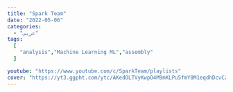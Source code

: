 ```yaml
---
title: "Spark Team"
date: "2022-05-06"
categories:
  - "عربي"
tags:
  [
    "analysis","Machine Learning ML","assembly"
  ]

youtube: "https://www.youtube.com/c/SparkTeam/playlists"
cover: "https://yt3.ggpht.com/ytc/AKedOLTVyKwpO4M9mKLPu5fmY8M1eqdhDcvCZ0f0h-I_TQ=s88-c-k-c0x00ffffff-no-rj"
---
```

